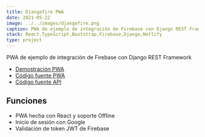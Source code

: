 ```yaml
---
title: Djangofire PWA
date: 2021-05-22
image: ../../images/djangofire.png
caption: PWA de ejemplo de integración de Firebase con Django REST Framework
stack: React,TypeScript,Bootstrap,Firebase,Django,Netlify
type: project
---
```


PWA de ejemplo de integración de Firebase con Django REST Framework

- [Demostración PWA](https://djangofire.netlify.app)
- [Código fuente PWA](https://github.com/angelxehg/djangofire-pwa)
- [Código fuente API](https://github.com/angelxehg/djangofire-api)

## Funciones

- PWA hecha con React y soporte Offline
- Inicio de sesión con Google
- Validación de token JWT de Firebase
